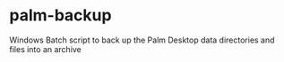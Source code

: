 # palm-backup
Windows Batch script to back up the Palm Desktop data directories and files into an archive
